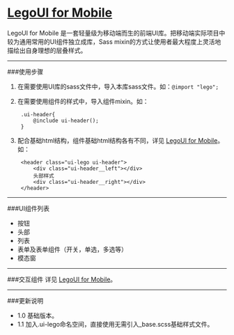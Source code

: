 # [LegoUI for Mobile](http://ued.yypm.com/legomobi/3.0.0/src/docs/home.html)

LegoUI for Mobile 是一套轻量级为移动端而生的前端UI库。把移动端实际项目中较为通用常用的UI组件独立成库，Sass mixin的方式让使用者最大程度上灵活地描绘出自身理想的层叠样式。

---

###使用步骤

1. 在需要使用UI库的sass文件中，导入本库sass文件。如：`@import "lego";`

2. 在需要使用组件的样式中，导入组件mixin。如：
	
		.ui-header{
			@include ui-header();
		}
		
3. 配合基础html结构，组件基础html结构各有不同，详见 [LegoUI for Mobile](http://ued.yypm.com/legomobi/3.0.0/src/docs/home.html)。如：

		<header class="ui-lego ui-header">
	        <div class="ui-header__left"></div>
	        头部样式
	        <div class="ui-header__right"></div>
	    </header>
	    
---

###UI组件列表
* 按钮
* 头部
* 列表
* 表单及表单组件（开关，单选，多选等）
* 模态窗

---

###交互组件
详见 [LegoUI for Mobile](http://ued.yypm.com/legomobi/3.0.0/src/docs/home.html)。

---

###更新说明
* 1.0 基础版本。
* 1.1 加入.ui-lego命名空间，直接使用无需引入_base.scss基础样式文件。